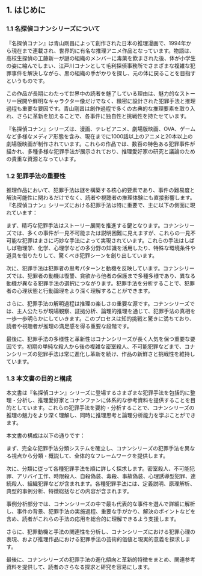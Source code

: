 ## 1. はじめに

### 1.1 名探偵コナンシリーズについて

『名探偵コナン』は青山剛昌によって創作された日本の推理漫画で、1994年から現在まで連載され、世界的に有名な推理アニメ作品となっています。物語は、高校生探偵の工藤新一が謎の組織のメンバーに毒薬を飲まされた後、体が小学生の姿に縮んでしまい、江戸川コナンとして毛利探偵事務所でさまざまな複雑な犯罪事件を解決しながら、黒の組織の手がかりを探し、元の体に戻ることを目指すというものです。

この作品が長期にわたって世界中の読者を魅了している理由は、魅力的なストーリー展開や鮮明なキャラクター像だけでなく、緻密に設計された犯罪手法と推理過程も重要な要因です。青山剛昌は創作過程で多くの古典的な推理要素を取り入れ、さらに革新を加えることで、各事件に独自性と挑戦性を持たせています。

『名探偵コナン』シリーズは、漫画、テレビアニメ、劇場版映画、OVA、ゲームなど多様なメディア形態を含み、現在までに1000話以上のアニメと20本以上の劇場版映画が制作されています。これらの作品では、数百の特色ある犯罪事件が描かれ、多種多様な犯罪手法が展示されており、推理愛好家の研究と議論のための貴重な資源となっています。

### 1.2 犯罪手法の重要性

推理作品において、犯罪手法は謎を構築する核心的要素であり、事件の難易度と解決可能性に関わるだけでなく、読者や視聴者の推理体験にも直接影響します。『名探偵コナン』シリーズにおける犯罪手法は特に重要で、主に以下の側面に現れています：

まず、精巧な犯罪手法はストーリー展開を推進する鍵となります。コナンシリーズでは、多くの事件が一見不可能または説明困難に見えますが、これらの一見不可能な犯罪はまさに巧妙な手法によって実現されています。これらの手法はしばしば物理学、化学、心理学などの多分野の知識を活用したり、特殊な環境条件や道具を借りたりして、驚くべき犯罪シーンを創り出しています。

次に、犯罪手法は犯罪者の思考パターンと動機を反映しています。コナンシリーズでは、犯罪者の動機は復讐、貪欲から他者の保護まで多種多様であり、異なる動機が異なる犯罪手法の選択につながります。犯罪手法を分析することで、犯罪者の心理状態と行動論理をより深く理解することができます。

さらに、犯罪手法の解明過程は推理の楽しさの重要な源です。コナンシリーズでは、主人公たちが現場観察、証拠分析、論理的推理を通じて、犯罪手法の真相を一歩一歩明らかにしていきます。このプロセスは知的挑戦と驚きに満ちており、読者や視聴者が推理の満足感を得る重要な段階です。

最後に、犯罪手法の多様性と革新性はコナンシリーズが長く人気を保つ重要な要因です。初期の単純な殺人から後の複雑な密室殺人、不可能犯罪などまで、コナンシリーズの犯罪手法は常に進化し革新を続け、作品の新鮮さと挑戦性を維持しています。

### 1.3 本文書の目的と構成

本文書は『名探偵コナン』シリーズに登場するさまざまな犯罪手法を包括的に整理・分析し、推理愛好家とコナンファンに体系的な参考資料を提供することを目的としています。これらの犯罪手法を要約・分析することで、コナンシリーズの推理の魅力をより深く理解し、同時に推理思考と論理分析能力を学ぶことができます。

本文書の構成は以下の通りです：

まず、完全な犯罪手法分類システムを確立し、コナンシリーズの犯罪手法を異なる視点から分類・概説して、全体的なフレームワークを提供します。

次に、分類に従って各種犯罪手法を順に詳しく探求します。密室殺人、不可能犯罪、アリバイ工作、時限殺人、自殺偽装、毒殺、事故偽装、心理誘導型犯罪、連続殺人、組織犯罪などが含まれます。各種犯罪手法には、定義説明、原理解析、典型的事例分析、特徴総括などの内容が含まれます。

事例分析部分では、コナンシリーズの中で最も代表的な事件を選んで詳細に解析し、事件の背景、犯罪手法の実施過程、重要な手がかり、解決のポイントなどを含め、読者がこれらの手法の応用を総合的に理解できるよう支援します。

さらに、犯罪動機と手法の関連性を分析し、コナンシリーズにおける犯罪心理の表現、および推理作品における犯罪手法の芸術的価値と現実的意義を探求します。

最後に、コナンシリーズの犯罪手法の進化傾向と革新的特徴をまとめ、関連参考資料を提供して、読者のさらなる探求と研究を容易にします。